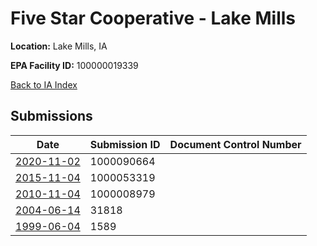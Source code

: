 # Five Star Cooperative - Lake Mills 

**Location:** Lake Mills, IA

**EPA Facility ID:** 100000019339

[Back to IA Index](../../index.md)

## Submissions

| Date | Submission ID | Document Control Number |
|------|--------------|-------------------------|
| [2020-11-02](submissions/1000090664.md) | 1000090664 |  |
| [2015-11-04](submissions/1000053319.md) | 1000053319 |  |
| [2010-11-04](submissions/1000008979.md) | 1000008979 |  |
| [2004-06-14](submissions/31818.md) | 31818 |  |
| [1999-06-04](submissions/1589.md) | 1589 |  |

